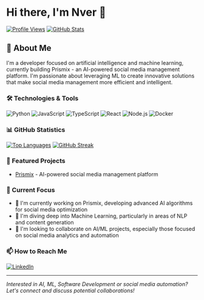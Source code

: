 # Hi there, I'm Nver 👋

[![Profile Views](https://komarev.com/ghpvc/?username=NverKhachatryan)](https://github.com/NverKhachatryan)
[![GitHub Stats](https://github-readme-stats.vercel.app/api?username=NverKhachatryan&count_private=true&show_icons=true&theme=dark)](https://github.com/NverKhachatryan)

## 🚀 About Me
I'm a developer focused on artificial intelligence and machine learning, currently building Prismix - an AI-powered social media management platform. I'm passionate about leveraging ML to create innovative solutions that make social media management more efficient and intelligent.

### 🛠️ Technologies & Tools
![Python](https://img.shields.io/badge/-Python-3776AB?style=flat-square&logo=python&logoColor=white)
![JavaScript](https://img.shields.io/badge/-JavaScript-F7DF1E?style=flat-square&logo=javascript&logoColor=black)
![TypeScript](https://img.shields.io/badge/-TypeScript-3178C6?style=flat-square&logo=typescript&logoColor=white)
![React](https://img.shields.io/badge/-React-61DAFB?style=flat-square&logo=react&logoColor=black)
![Node.js](https://img.shields.io/badge/-Node.js-339933?style=flat-square&logo=node.js&logoColor=white)
![Docker](https://img.shields.io/badge/-Docker-2496ED?style=flat-square&logo=docker&logoColor=white)

### 📊 GitHub Statistics
[![Top Languages](https://github-readme-stats.vercel.app/api/top-langs/?username=NverKhachatryan&layout=compact&theme=dark)](https://github.com/NverKhachatryan)
[![GitHub Streak](https://github-readme-streak-stats.herokuapp.com/?user=NverKhachatryan&theme=dark)](https://github.com/NverKhachatryan)

### 🌟 Featured Projects
- [Prismix]() - AI-powered social media management platform
<!-- Add more projects as needed -->

### 🎯 Current Focus
- 🔭 I'm currently working on Prismix, developing advanced AI algorithms for social media optimization
- 🌱 I'm diving deep into Machine Learning, particularly in areas of NLP and content generation
- 👯 I'm looking to collaborate on AI/ML projects, especially those focused on social media analytics and automation

### 📫 How to Reach Me
[![LinkedIn](https://img.shields.io/badge/LinkedIn-%230077B5.svg?logo=linkedin&logoColor=white)](https://www.linkedin.com/in/nver-khachatryan-792b26155/)

---
_Interested in AI, ML, Software Development or social media automation? Let's connect and discuss potential collaborations!_
